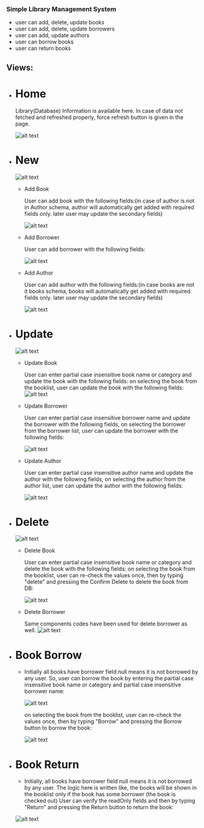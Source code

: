### Simple Library Management System
- user can add, delete, update books
- user can add, delete, update borrowers
- user can add, update authors
- user can borrow books
- user can return books


## Views:
- # Home
    Library(Database) Information is available here. In case of data not fetched and refreshed properly, force refresh button is given in the page.

    ![alt text](../DemoPreview/image.png)


- # New

    ![alt text](../DemoPreview/image-1.png)
    
    - Add Book

        User can add book with the following fields:(in case of author is not in Author schema, author will automatically get added with required fields only. later user may update the secondary fields)

        ![alt text](../DemoPreview/image-2.png)
       

    - Add Borrower

        User can add borrower with the following fields:

        ![alt text](../DemoPreview/image-3.png)

    - Add Author

        User can add author with the following fields:(in case books are not it books schema, books will automatically get added with required fields only. later user may update the secondary fields)

        ![alt text](../DemoPreview/image-4.png)


- # Update
    ![alt text](../DemoPreview/image-5.png)
    - Update Book

        User can enter partial case insensitive book name or category and update the book with the following fields:
        on selecting the book from the booklist, user can update the book with the following fields:
        ![alt text](../DemoPreview/image-8.png)




    - Update Borrower

        User can enter partial case insensitive borrower name and update the borrower with the following fields,
        on selecting the borrower from the borrower list, user can update the borrower with the following fields:

        ![alt text](../DemoPreview/image-7.png)


    - Update Author

        User can enter partial case insensitive author name and update the author with the following fields,
        on selecting the author from the author list, user can update the author with the following fields:

        ![alt text](../DemoPreview/image-6.png)

        

- # Delete
    ![alt text](../DemoPreview/image-9.png)
    - Delete Book

        User can enter partial case insensitive book name or category and delete the book with the following fields:
        on selecting the book from the booklist, user can re-check the values once, then by typing "delete" and pressing the Confirm Delete to delete the book from DB:

        ![alt text](../DemoPreview/image-10.png)




    - Delete Borrower

        Same components codes have been used for delete borrower as well.
         ![alt text](../DemoPreview/image-11.png)

- # Book Borrow
    - Initially all books have borrower field null means it is not borrowed by any user. So, user can borrow the book by entering the partial case insensitive book name or category and partial case insensitive borrower name:

        ![alt text](../DemoPreview/image-13.png)

        on selecting the book from the booklist, user can re-check the values once, then by typing "Borrow" and pressing the Borrow button to borrow the book:

        ![alt text](../DemoPreview/image-14.png)

       

- # Book Return
    - Initially, all books have borrower field null means it is not borrowed by any user. The logic here is written like, the books will be shown in the booklist only if the book has some borrower (the book is checked out)
    User can verify the readOnly fields and then by typing "Return" and pressing the Return button to return the book:
    
    ![alt text](../DemoPreview/image-12.png)

    




